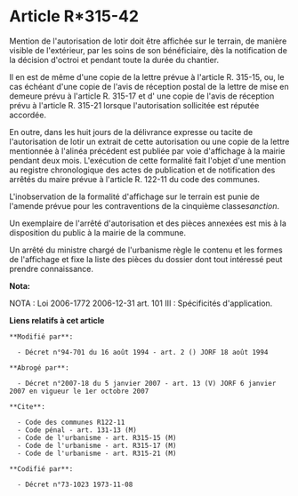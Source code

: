 # Article R*315-42

Mention de l'autorisation de lotir doit être affichée sur le terrain, de manière visible de l'extérieur, par les soins de son
bénéficiaire, dès la notification de la décision d'octroi et pendant toute la durée du chantier.

Il en est de même d'une copie de la lettre prévue à l'article R. 315-15, ou, le cas échéant d'une copie de l'avis de
réception postal de la lettre de mise en demeure prévu à l'article R. 315-17 et d' une copie de l'avis de réception prévu à
l'article R. 315-21 lorsque l'autorisation sollicitée est réputée accordée.

En outre, dans les huit jours de la délivrance expresse ou tacite de l'autorisation de lotir un extrait de cette autorisation
ou une copie de la lettre mentionnée à l'alinéa précédent est publiée par voie d'affichage à la mairie pendant deux mois.
L'exécution de cette formalité fait l'objet d'une mention au registre chronologique des actes de publication et de
notification des arrêtés du maire prévue à l'article R. 122-11 du code des communes.

L'inobservation de la formalité d'affichage sur le terrain est punie de l'amende prévue pour les contraventions de la
cinquième classe*sanction*.

Un exemplaire de l'arrêté d'autorisation et des pièces annexées est mis à la disposition du public à la mairie de la commune.

Un arrêté du ministre chargé de l'urbanisme règle le contenu et les formes de l'affichage et fixe la liste des pièces du
dossier dont tout intéressé peut prendre connaissance.

**Nota:**

NOTA : Loi 2006-1772 2006-12-31 art. 101 III : Spécificités d'application.

**Liens relatifs à cet article**

	**Modifié par**:

	  - Décret n°94-701 du 16 août 1994 - art. 2 () JORF 18 août 1994

	**Abrogé par**:

	  - Décret n°2007-18 du 5 janvier 2007 - art. 13 (V) JORF 6 janvier 2007 en vigueur le 1er octobre 2007

	**Cite**:

	  - Code des communes R122-11
	  - Code pénal - art. 131-13 (M)
	  - Code de l'urbanisme - art. R315-15 (M)
	  - Code de l'urbanisme - art. R315-17 (M)
	  - Code de l'urbanisme - art. R315-21 (M)

	**Codifié par**:

	  - Décret n°73-1023 1973-11-08

